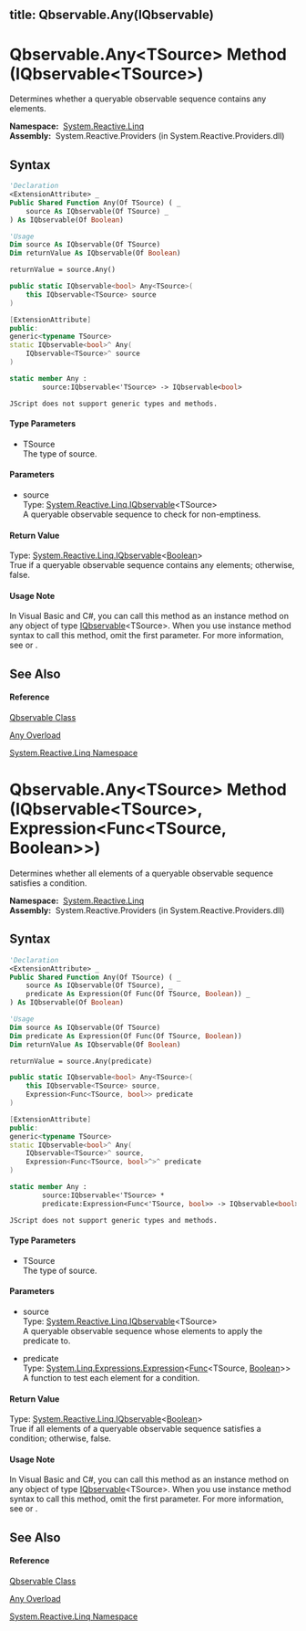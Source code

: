 title: Qbservable.Any<TSource>(IQbservable<TSource>)
---
# Qbservable.Any\<TSource\> Method (IQbservable\<TSource\>)

Determines whether a queryable observable sequence contains any elements.

**Namespace:**  [System.Reactive.Linq](System.Reactive.Linq\System.Reactive.Linq.md)  
**Assembly:**  System.Reactive.Providers (in System.Reactive.Providers.dll)

## Syntax

```vb
'Declaration
<ExtensionAttribute> _
Public Shared Function Any(Of TSource) ( _
    source As IQbservable(Of TSource) _
) As IQbservable(Of Boolean)
```

```vb
'Usage
Dim source As IQbservable(Of TSource)
Dim returnValue As IQbservable(Of Boolean)

returnValue = source.Any()
```

```csharp
public static IQbservable<bool> Any<TSource>(
    this IQbservable<TSource> source
)
```

```c++
[ExtensionAttribute]
public:
generic<typename TSource>
static IQbservable<bool>^ Any(
    IQbservable<TSource>^ source
)
```

```fsharp
static member Any : 
        source:IQbservable<'TSource> -> IQbservable<bool> 
```

```jscript
JScript does not support generic types and methods.
```

#### Type Parameters

- TSource  
  The type of source.

#### Parameters

- source  
  Type: [System.Reactive.Linq.IQbservable](IQbservable\IQbservable(TSource).md)\<TSource\>  
  A queryable observable sequence to check for non-emptiness.

#### Return Value

Type: [System.Reactive.Linq.IQbservable](IQbservable\IQbservable(TSource).md)\<[Boolean](https://msdn.microsoft.com/en-us/library/a28wyd50)\>  
True if a queryable observable sequence contains any elements; otherwise, false.

#### Usage Note

In Visual Basic and C\#, you can call this method as an instance method on any object of type [IQbservable](IQbservable\IQbservable(TSource).md)\<TSource\>. When you use instance method syntax to call this method, omit the first parameter. For more information, see [](https://msdn.microsoft.com/en-us/library/Bb384936) or [](https://msdn.microsoft.com/en-us/library/Bb383977).

## See Also

#### Reference

[Qbservable Class](Qbservable\Qbservable.md)

[Any Overload](Any\Qbservable.Any.md)

[System.Reactive.Linq Namespace](System.Reactive.Linq\System.Reactive.Linq.md)

# Qbservable.Any\<TSource\> Method (IQbservable\<TSource\>, Expression\<Func\<TSource, Boolean\>\>)

Determines whether all elements of a queryable observable sequence satisfies a condition.

**Namespace:**  [System.Reactive.Linq](System.Reactive.Linq\System.Reactive.Linq.md)  
**Assembly:**  System.Reactive.Providers (in System.Reactive.Providers.dll)

## Syntax

```vb
'Declaration
<ExtensionAttribute> _
Public Shared Function Any(Of TSource) ( _
    source As IQbservable(Of TSource), _
    predicate As Expression(Of Func(Of TSource, Boolean)) _
) As IQbservable(Of Boolean)
```

```vb
'Usage
Dim source As IQbservable(Of TSource)
Dim predicate As Expression(Of Func(Of TSource, Boolean))
Dim returnValue As IQbservable(Of Boolean)

returnValue = source.Any(predicate)
```

```csharp
public static IQbservable<bool> Any<TSource>(
    this IQbservable<TSource> source,
    Expression<Func<TSource, bool>> predicate
)
```

```c++
[ExtensionAttribute]
public:
generic<typename TSource>
static IQbservable<bool>^ Any(
    IQbservable<TSource>^ source, 
    Expression<Func<TSource, bool>^>^ predicate
)
```

```fsharp
static member Any : 
        source:IQbservable<'TSource> * 
        predicate:Expression<Func<'TSource, bool>> -> IQbservable<bool> 
```

```jscript
JScript does not support generic types and methods.
```

#### Type Parameters

- TSource  
  The type of source.

#### Parameters

- source  
  Type: [System.Reactive.Linq.IQbservable](IQbservable\IQbservable(TSource).md)\<TSource\>  
  A queryable observable sequence whose elements to apply the predicate to.

- predicate  
  Type: [System.Linq.Expressions.Expression](https://msdn.microsoft.com/en-us/library/Bb335710)\<[Func](https://msdn.microsoft.com/en-us/library/Bb549151)\<TSource, [Boolean](https://msdn.microsoft.com/en-us/library/a28wyd50)\>\>  
  A function to test each element for a condition.

#### Return Value

Type: [System.Reactive.Linq.IQbservable](IQbservable\IQbservable(TSource).md)\<[Boolean](https://msdn.microsoft.com/en-us/library/a28wyd50)\>  
True if all elements of a queryable observable sequence satisfies a condition; otherwise, false.

#### Usage Note

In Visual Basic and C\#, you can call this method as an instance method on any object of type [IQbservable](IQbservable\IQbservable(TSource).md)\<TSource\>. When you use instance method syntax to call this method, omit the first parameter. For more information, see [](https://msdn.microsoft.com/en-us/library/Bb384936) or [](https://msdn.microsoft.com/en-us/library/Bb383977).

## See Also

#### Reference

[Qbservable Class](Qbservable\Qbservable.md)

[Any Overload](Any\Qbservable.Any.md)

[System.Reactive.Linq Namespace](System.Reactive.Linq\System.Reactive.Linq.md)
